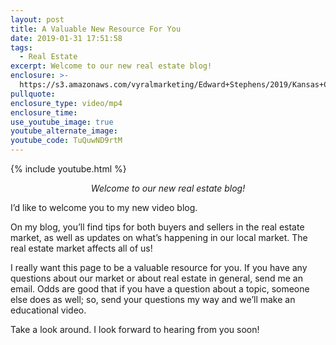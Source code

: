 ```yaml
---
layout: post
title: A Valuable New Resource For You
date: 2019-01-31 17:51:58
tags:
  - Real Estate
excerpt: Welcome to our new real estate blog!
enclosure: >-
  https://s3.amazonaws.com/vyralmarketing/Edward+Stephens/2019/Kansas+City+Real+Estate+_+Edward+Stephens+Group-+new+youtube+trailer.mp4
pullquote:
enclosure_type: video/mp4
enclosure_time:
use_youtube_image: true
youtube_alternate_image:
youtube_code: TuQuwND9rtM
---
```


{% include youtube.html %}

<p style="text-align: center;"><em>Welcome to our new real estate blog!</em></p>

I’d like to welcome you to my new video blog.

On my blog, you’ll find tips for both buyers and sellers in the real estate market, as well as updates on what’s happening in our local market. The real estate market affects all of us!

I really want this page to be a valuable resource for you. If you have any questions about our market or about real estate in general, send me an email. Odds are good that if you have a question about a topic, someone else does as well; so, send your questions my way and we’ll make an educational video.

Take a look around. I look forward to hearing from you soon!